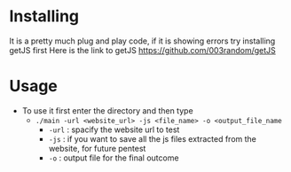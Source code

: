 # Installing
It is a pretty much plug and play code, if it is showing errors try installing getJS first
Here is the link to getJS https://github.com/003random/getJS

# Usage
- To use it first enter the directory and then type
  - `./main -url <website_url> -js <file_name> -o <output_file_name`
    - `-url` : spacify the website url to test
    - `-js` : if you want to save all the js files extracted from the website, for future pentest
    - `-o` : output file for the final outcome
